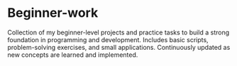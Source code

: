 # Beginner-work
Collection of my beginner-level projects and practice tasks to build a strong foundation in programming and development. Includes basic scripts, problem-solving exercises, and small applications. Continuously updated as new concepts are learned and implemented.
